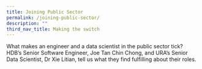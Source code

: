 ```yaml
---
title: Joining Public Sector
permalink: /joining-public-sector/
description: ""
third_nav_title: Making the switch
---
```



What makes an engineer and a data scientist in the public sector tick? HDB’s Senior Software Engineer, Joe Tan Chin Chong, and URA’s Senior Data Scientist, Dr Xie Litian, tell us what they find fulfilling about their roles.